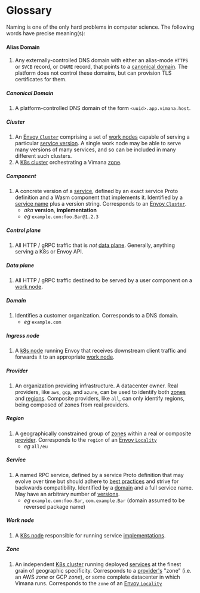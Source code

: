 # Glossary

Naming is one of the only hard problems in computer science.
The following words have precise meaning(s):

#### Alias Domain
1. Any externally-controlled DNS domain
   with either an alias-mode `HTTPS` or `SVCB` record, or `CNAME` record,
   that points to a [canonical domain](#canonical-domain).
   The platform does not control these domains,
   but can provision TLS certificates for them.

##### Canonical Domain
1. A platform-controlled DNS domain
   of the form `<uuid>.app.vimana.host`.

##### Cluster
1. An [Envoy `Cluster`] comprising
   a set of [work nodes](#work-node)
   capable of serving a particular [service version](#version).
   A single work node may be able to serve many versions of many services,
   and so can be included in many different such clusters.
2. A [K8s cluster] orchestrating a Vimana [zone](#zone).

##### Component <a id="version"></a><a id="implementation"></a>
1. A concrete version of a [service](#service),
   defined by an exact service Proto definition
   and a Wasm component that implements it.
   Identified by a [service name](#service) plus a version string.
   Corresponds to an [Envoy `Cluster`].
   - *aka* **version**, **implementation**
   - *eg* `example.com:foo.Bar@1.2.3`

##### Control plane
1. All HTTP / gRPC traffic that is *not* [data plane](#data-plane).
   Generally, anything serving a K8s or Envoy API.

##### Data plane
1. All HTTP / gRPC traffic
   destined to be served by a user component on a [work node](#work-node).

##### Domain
1. Identifies a customer organization.
   Corresponds to a DNS domain.
   - *eg* `example.com`

##### Ingress node
1. A [k8s node] running Envoy
   that receives downstream client traffic
   and forwards it to an appropriate [work node](#work-node).

##### Provider
1. An organization providing infrastructure.
   A datacenter owner.
   Real providers, like `aws`, `gcp`, and `azure`,
   can be used to identify both [zones](#zone) and [regions](#region).
   Composite providers, like `all`,
   can only identify regions,
   being composed of zones from real providers.

##### Region
1. A geographically constrained group of [zones](#zone)
   within a real or composite [provider](#provider).
   Corresponds to the `region` of an [Envoy `Locality`]
   - *eg* `all/eu`

##### Service
1. A named RPC service, defined by a service Proto definition
   that may evolve over time but should adhere to [best practices]
   and strive for backwards compatibility.
   Identified by a [domain](#domain) and a full service name.
   May have an arbitrary number of [versions](#version).
   - *eg* `example.com:foo.Bar`,
     `com.example.Bar` (domain assumed to be reversed package name)

##### Work node
1. A [K8s node] responsible for running service [implementations](#version).

##### Zone
1. An independent [K8s cluster] running deployed [services](#service)
   at the finest grain of geographic specificity.
   Corresponds to a [provider's](#provider) "zone"
   (i.e. an AWS *zone* or GCP *zone*),
   or some complete datacenter in which Vimana runs.
   Corresponds to the `zone` of an [Envoy `Locality`]

[best practices]: https://protobuf.dev/programming-guides/dos-donts/
[envoy `cluster`]: https://www.envoyproxy.io/docs/envoy/latest/api-v3/config/cluster/v3/cluster.proto#config-cluster-v3-cluster
[envoy `locality`]: https://www.envoyproxy.io/docs/envoy/latest/api-v3/config/core/v3/base.proto#config-core-v3-locality
[k8s cluster]: https://kubernetes.io/docs/concepts/architecture/
[k8s node]: https://kubernetes.io/docs/concepts/architecture/nodes/
